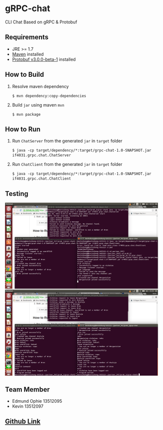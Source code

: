 # gRPC-chat
CLI Chat Based on gRPC &amp; Protobuf

## Requirements
 - JRE >= 1.7
 - [Maven](https://maven.apache.org/download.cgi) installed
 - [Protobuf v3.0.0-beta-1](https://github.com/google/protobuf/releases/tag/v3.0.0-beta-1) installed


## How to Build
1. Resolve maven dependency  

	 ```
	 $ mvn dependency:copy-dependencies
	 ```
2. Build `jar` using maven `mvn`  

	 ```
	 $ mvn package
	 ```

## How to Run	 
1. Run `ChatServer` from the generated `jar` in `target` folder  

	 ```
	 $ java -cp target/dependency/*:target/grpc-chat-1.0-SNAPSHOT.jar if4031.grpc.chat.ChatServer
	 ```
2. Run `ChatClient` from the generated `jar` in `target` folder  

	 ```
	 $ java -cp target/dependency/*:target/grpc-chat-1.0-SNAPSHOT.jar if4031.grpc.chat.ChatClient
	 ```

## Testing
![alt text](https://github.com/edmundophie/grpc-chat/blob/master/blob/tes_1_prak_3_PAT_.png "Screenshot tes 1")
![alt text](https://github.com/edmundophie/grpc-chat/blob/master/blob/tes_2_prak_3_PAT.png "Screenshot tes 2")

## Team Member
- Edmund Ophie 13512095
- Kevin 13512097

## [Github Link](https://github.com/edmundophie/grpc-chat.git) 
